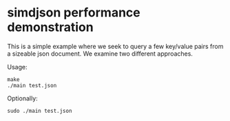 # simdjson performance demonstration


This is a simple example where we seek to query a few key/value pairs from a sizeable
json document. We examine two different approaches.


Usage:

```
make
./main test.json
```

Optionally:

```
sudo ./main test.json
```